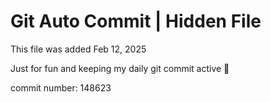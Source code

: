 # Git Auto Commit | Hidden File

This file was added Feb 12, 2025

Just for fun and keeping my daily git commit active 🤪

commit number: 148623
